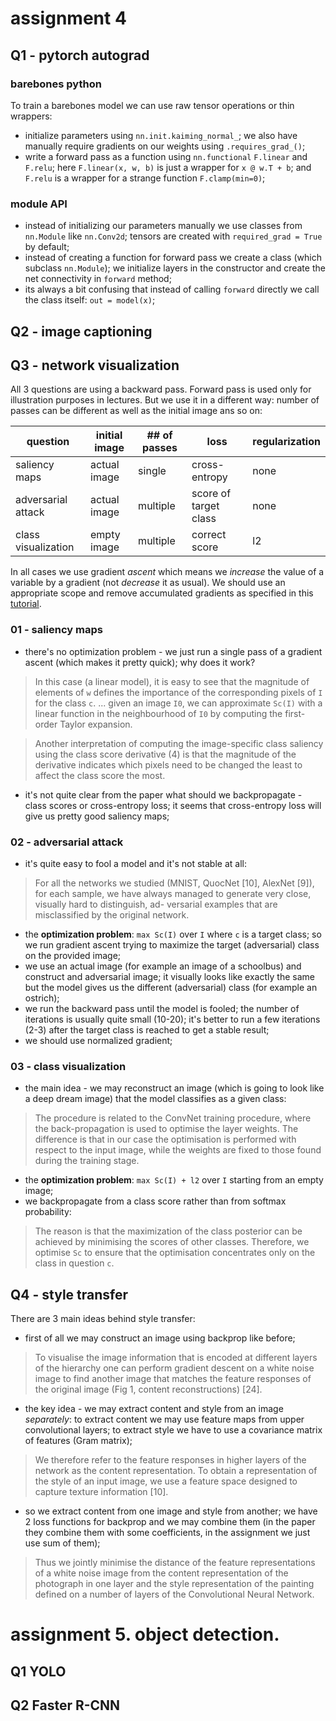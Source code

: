 # assignment 4
## Q1 - pytorch autograd

### barebones python
To train a barebones model we can use raw tensor operations or thin wrappers:
- initialize parameters using `nn.init.kaiming_normal_`; we also have manually require 
gradients on our weights using `.requires_grad_()`;
- write a forward pass as a function using `nn.functional` `F.linear` and `F.relu`; 
here `F.linear(x, w, b)` is just a wrapper for `x @ w.T + b`; and `F.relu` is a wrapper
for a strange function `F.clamp(min=0)`;

### module API
- instead of initializing our parameters manually we use classes from `nn.Module` like 
`nn.Conv2d`; tensors are created with `required_grad = True` by default;
- instead of creating a function for forward pass we create a class (which subclass `nn.Module`);
we initialize layers in the constructor and create the net connectivity in `forward` method; 
- its always a bit confusing that instead of calling `forward` directly we call the class itself:
`out = model(x)`;

## Q2 - image captioning
## Q3 - network visualization

All 3 questions are using a backward pass. Forward pass is used only for illustration purposes in lectures. But we use it in a different way: number of passes can be different as well as the initial image ans so on:

| question             | initial image | ## of passes | loss                  | regularization | 
| -------------------- | ------------- | ------------ | --------------------- | -------------- |
| saliency maps        | actual image  | single       | cross-entropy         | none           | 
| adversarial attack   | actual image  | multiple     | score of target class | none           |
| class visualization  | empty image   | multiple     | correct score         | l2             |

In all cases we use  gradient *ascent* which means we *increase* the value of a variable by a gradient (not *decrease* it as usual). We should use an appropriate scope and remove accumulated gradients as specified in this [tutorial](https://pytorch.org/tutorials/beginner/examples_autograd/two_layer_net_autograd.html).

### 01 - saliency maps
- there's no optimization problem - we just run a single pass of a gradient ascent (which makes it pretty quick); why does it work?

> In this case (a linear model), it is easy to see that the magnitude of elements of `w` defines the importance of the corresponding pixels of `I` for the class `c`. ... given an image `I0`, we can approximate `Sc(I)` with a linear function in the neighbourhood of `I0` by computing the first-order Taylor expansion.

> Another interpretation of computing the image-specific class saliency using the class score derivative (4) is that the magnitude of the derivative indicates which pixels need to be changed the least to affect the class score the most.

- it's not quite clear from the paper what should we backpropagate - class scores or cross-entropy loss; it seems that cross-entropy loss will give us pretty good saliency maps;

### 02 - adversarial attack
- it's quite easy to fool a model and it's not stable at all:

> For all the networks we studied (MNIST, QuocNet [10], AlexNet [9]), for each sample, we have always managed to generate very close, visually hard to distinguish, ad- versarial examples that are misclassified by the original network.

- the **optimization problem**: `max Sc(I)` over `I` where `c` is a target class; so we run gradient ascent trying to maximize the target (adversarial) class on the provided image; 
- we use an actual image (for example an image of a schoolbus) and construct and adversarial image; it visually looks like exactly the same but the model gives us the different (adversarial) class (for example an ostrich);
- we run the backward pass until the model is fooled; the number of iterations is usually quite small (10-20); it's better to run a few iterations (2-3) after the target class is reached to get a stable result;
- we should use normalized gradient;

### 03 - class visualization
- the main idea - we may reconstruct an image (which is going to look like a deep dream image) that the model classifies as a given class:

> The procedure is related to the ConvNet training procedure, where the back-propagation is used to optimise the layer weights. The difference is that in our case the optimisation is performed with respect to the input image, while the weights are fixed to those found during the training stage.

- the **optimization problem**: `max Sc(I) + l2` over `I` starting from an empty image; 
- we backpropagate from a class score rather than from softmax probability:

> The reason is that the maximization of the class posterior can be achieved by minimising the scores of other classes. Therefore, we optimise `Sc` to ensure that the optimisation concentrates only on the class in question `c`. 

## Q4 - style transfer
There are 3 main ideas behind style transfer: 
- first of all we may construct an image using backprop like before; 

> To visualise the image information that is encoded at
different layers of the hierarchy one can perform gradient descent on a white noise image to find another image that matches the feature responses of the original image (Fig 1, content reconstructions) [24].

- the key idea - we may extract content and style from an image *separately*: to extract content we may use feature maps from upper convolutional layers; to extract style we have to use a covariance matrix of features (Gram matrix); 

> We therefore refer to the feature responses in higher layers of the network as the content representation. To obtain a representation of the style of an input image, we use a feature space designed to capture texture information [10].


- so we extract content from one image and style from another; we have 2 loss functions for backprop and we may combine them (in the paper they combine them with some coefficients, in the assignment we just use sum of them);

> Thus we jointly minimise the distance of the feature representations of a white noise image from the content representation of the photograph in one layer and the style representation of the painting defined on a number of layers of the Convolutional Neural Network.

# assignment 5. object detection.
## Q1 YOLO

## Q2 Faster R-CNN














